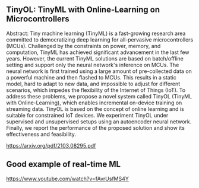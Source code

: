 ## TinyOL: TinyML with Online-Learning on Microcontrollers

Abstract:
Tiny machine learning (TinyML) is a fast-growing research area committed to democratizing deep learning for all-pervasive microcontrollers (MCUs). Challenged by the constraints on power, memory, and computation, TinyML has achieved significant advancement in the last few years. However, the current TinyML solutions are based on batch/offline setting and support only the neural network's inference on MCUs. The neural network is first trained using a large amount of pre-collected data on a powerful machine and then flashed to MCUs. This results in a static model, hard to adapt to new data, and impossible to adjust for different scenarios, which impedes the flexibility of the Internet of Things (IoT). To address these problems, we propose a novel system called TinyOL (TinyML with Online-Learning), which enables incremental on-device training on streaming data. TinyOL is based on the concept of online learning and is suitable for constrained IoT devices. We experiment TinyOL under supervised and unsupervised setups using an autoencoder neural network. Finally, we report the performance of the proposed solution and show its effectiveness and feasibility.

https://arxiv.org/pdf/2103.08295.pdf

## Good example of real-time ML

https://www.youtube.com/watch?v=fAvrUsfMS4Y
